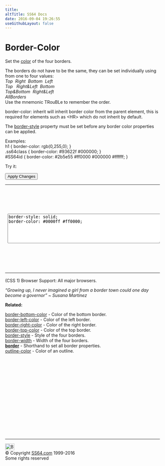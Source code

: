 ```yaml
---
title:
altTitle: SS64 Docs
date: 2016-09-04 19:26:55
useGithubLayout: false
---
```

<!-- #BeginLibraryItem "/Library/head_css.lbi" --><!-- #EndLibraryItem --><h1>Border-Color</h1>
<p>Set the <a href="color.html">color</a> of the  four borders.</p>
<p>The borders do not  have to be the same, they can be set individually using from one to four values:<br>
  <span class="code"><i>Top &nbsp;Right &nbsp;Bottom &nbsp;Left<br>
Top &nbsp;&nbsp;Right&amp;Left &nbsp;Bottom <br>
Top&amp;Bottom &nbsp;Right&amp;Left<br>
AllBorders</i></span><br>
Use the mnemonic TRouBLe to remember the  order.</p>
<p><span class="code">border-color: inherit</span> will inherit border color from the parent element, this is required for  elements such as <span class="code">&lt;HR&gt;</span> which do not inherit by default.</p>
<p>The <span class="code"><a href="border-style.html">border-style</a></span> property must be set before any border color properties can be applied.</p>
<p>Examples:<br>
  <span class="code">h1 { border-color: rgb(0,255,0); }<br>
    .ss64class { border-color: #93622f #000000; }</span><br>
    <span class="code">#SS64id { border-color: #2b5e55 #ff0000 #000000 #ffffff;  }</span>    <br>
</p>
<p>Try it:</p><input type="button" onclick="ApplyStyle()" value="Apply Changes">
<table>
  <tbody><tr>
    <td><textarea name="tryit" id="trycode" cols="60" rows="6" onfocus="this.style.background='#fff';" onblur="this.style.background='#eee';" tabindex="1">border-style: solid;
border-color: #0000ff #ff0000;
</textarea></td>
    <td><div id="tryresult">This is a sample of text with a CSS border. Each of the 4 borders can be styled together or separately with CSS.</div></td>
  </tr>
</tbody></table>
<p>(CSS 1) Browser Support:  All major browsers.</p>
<p class="quote"><i>“Growing up, I never imagined a girl from a border town could one day become a governor” ~ Susana Martinez</i></p><p><b>Related:</b></p>
<p><a href="border-bottom-color.html">border-bottom-color</a> - Color of the bottom border.<br>
<a href="border-left-color.html">border-left-color</a> - Color of the left border. <br>
<a href="border-right-color.html">border-right-color</a> - Color of the right border.<br>
<a href="border-top-color.html">border-top-color</a> - Color of the top border.<br>
<a href="border-style.html">border-style</a> - Style of the four borders.<br>
<a href="border-width.html">border-width</a> - Width of the four borders.<br>
<a href="border.html"><b>border</b></a> - Shorthand to set all  border properties.<br>
<a href="outline-color.html">outline-color</a> - Color of an outline.<br>
</p><!-- #BeginLibraryItem "/Library/foot_css.lbi" --><p>
<!-- CSS -->
<ins class="adsbygoogle" style="display:inline-block;width:300px;height:250px" data-ad-client="ca-pub-6140977852749469" data-ad-slot="2739097502"></ins>
<script>
(adsbygoogle = window.adsbygoogle || []).push({});
</script></p>
<hr>
<div id="bl" class="footer"><a href="border-color.html#"><img src="../images/top.png" width="30" height="22" alt="Back to the Top"></a></div>
<div id="br" class="footer, tagline">© Copyright <a href="http://ss64.com/">SS64.com</a> 1999-2016<br>
Some rights reserved</div><!-- #EndLibraryItem -->
